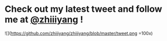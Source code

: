 Check out my latest tweet and follow me at [@zhiiiyang](https://twitter.com/zhiiiyang) \!
================

![](https://github.com/zhiiiyang/zhiiiyang/blob/master/tweet.png =100x)
